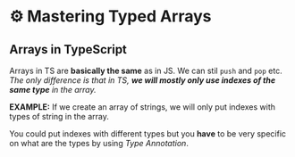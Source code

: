 # ⚙️ Mastering Typed Arrays

## Arrays in TypeScript

Arrays in TS are **basically the same** as in JS. We can stil `push` and `pop` etc. _The only difference is that in TS, **we will mostly only use indexes of the same type** in the array._

**EXAMPLE:** If we create an array of strings, we will only put indexes with types of string in the array.

You could put indexes with different types but you **have** to be very specific on what are the types by using _Type Annotation_.

